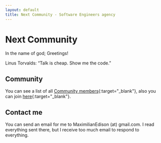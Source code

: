 ```yaml
---
layout: default
title: Next Community - Software Engineers agency
---
```


# Next Community

In the name of god; Greetings!

<p class="callout">
	Linus Torvalds: “Talk is cheap. Show me the code.”
</p>

## Community

You can see a list of all [Community members](https://shahidbahonarkerman.github.io/network/){:target="\_blank"}, also you can join [here](https://github.com/ShahidBahonarKerman/ShahidBahonarKerman.github.io){:target="\_blank"}.

## Contact me

You can send an email for me to MaximilianEdison (at) gmail.com. I read everything sent there, but I receive too much email to respond to everything.

<!-- JOHN PLEASE ADD YOUR EMAIL ADDRESS HERE -->
